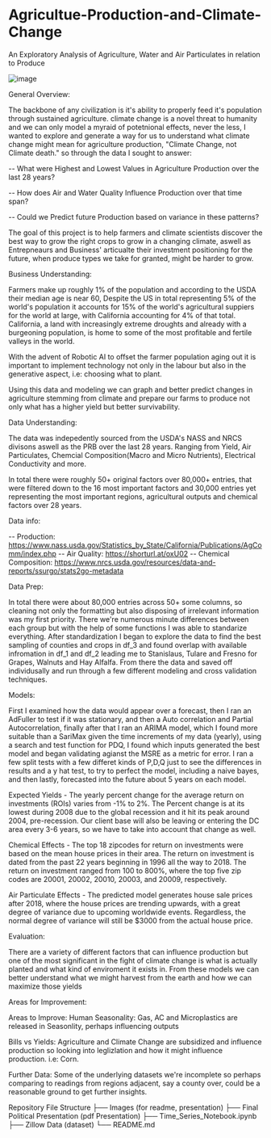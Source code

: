 # Agricultue-Production-and-Climate-Change
An Exploratory Analysis of Agriculture, Water and Air Particulates in relation to Produce

![image](https://github.com/vileincorp/Agricultue-Production-and-Climate-Change/assets/124652720/eccc451f-863a-4602-98c0-4f6c8f6133b4)



General Overview: 

The backbone of any civilization is it's ability to properly feed it's population through sustained agriculture. climate change is a novel threat to humanity and we can only model a myraid of potetnional effects, never the less, I wanted to explore and generate a way for us to understand what climate change might mean for agriculture production, "Climate Change, not Climate death." so through the data I sought to answer: 


-- What were Highest and Lowest Values in Agriculture Production over the last 28 years?

-- How does Air and Water Quality Influence Production over that time span?

-- Could we Predict future Production based on variance in these patterns? 

The goal of this project is to help farmers and climate scientists discover the best way to grow the right crops to grow in a changing climate, aswell as Entrepneaurs and Business' articualte their investment positioning for the future, when produce types we take for granted, might be harder to grow. 

Business Understanding: 

Farmers make up roughly 1% of the population and according to the USDA their median age is near 60, Despite the US in total representing 5% of the world's population it accounts for 15% of the world's agricultural suppiers for the world at large, with California accounting for 4% of that total. California, a land with increasingly extreme droughts and already with a burgeoning population, is home to some of the most profitable and fertile valleys in the world. 

With the advent of Robotic AI to offset the farmer population aging out it is important to implement technology not only in the labour but also in the generative aspect, i.e: choosing what to plant. 

Using this data and modeling we can graph and better predict changes in agriculture stemming from climate and prepare our farms to produce not only what has a higher yield but better survivability. 

Data Understanding: 

The data was indepedently sourced from the USDA's NASS and NRCS divisons aswell as the PRB over the last 28 years. Ranging from Yield, Air Particulates, Chemcial Composition(Macro and Micro Nutrients), Electrical Conductivity and more. 

In total there were roughly 50+ original factors over 80,000+ entries, that were filtered down to the 16 most important factors and 30,000 entries yet representing the most important regions, agricultural outputs and chemical factors over 28 years.

Data info:

-- Production: https://www.nass.usda.gov/Statistics_by_State/California/Publications/AgComm/index.php
-- Air Quality: https://shorturl.at/oxU02
-- Chemical Composition: https://www.nrcs.usda.gov/resources/data-and-reports/ssurgo/stats2go-metadata

Data Prep: 

In total there were about 80,000 entries across 50+ some columns, so cleaning not only the formatting but also disposing of irrelevant information was my first priority. There we're numerous minute differences between each group but with the help of some functions I was able to standarize everything. After standardization I began to explore the data to find the best sampling of counties and crops in df_3 and found overlap with available infromation in df_1 and df_2 
leading me to Stanislaus, Tulare and Fresno for Grapes, Walnuts and Hay Alfalfa. From there the data and saved off individusally and run through a few different modeling and cross validation techniques. 



Models: 

First I examined how the data would appear over a forecast, then I ran an AdFuller to test if it was stationary, and then a Auto correlation and Partial Autocorrelation, finally after that I ran an ARIMA model, which I found more suitable than a SariMax given the time increments of my data (yearly), using a search and test function for PDQ, I found which inputs generated the best model and began validating agianst the MSRE as a metric for error. I ran a few split tests with a few differet kinds of P,D,Q just to see the differences in results and a y hat test, to try to perfect the model, including a naive bayes, and then lastly, forecasted into the future about 5 years on each model. 

Expected Yields - The yearly percent change for the average return on investments (ROIs) varies from -1% to 2%. The Percent change is at its lowest during 2008 due to the global recession and it hit its peak around 2004, pre-recession. Our client base will also be leaving or entering the DC area every 3-6 years, so we have to take into account that change as well.

Chemical Effects -  The top 18 zipcodes for return on investments were based on the mean house prices in their area. The return on investment is dated from the past 22 years beginning in 1996 all the way to 2018. The return on investment ranged from 100 to 800%, where the top five zip codes are 20001, 20002, 20010, 20003, and 20009, respectively.

Air Particulate Effects - The predicted model generates house sale prices after 2018, where the house prices are trending upwards, with a great degree of variance due to upcoming worldwide events. Regardless, the normal degree of variance will still be $3000 from the actual house price.

Evaluation: 

There are a variety of different factors that can influence production but one of the most significant in the fight of climate change is what is actually planted and what kind of enviroment it exists in. From these models we can better understand what we might harvest from the earth and how we can maximize those yields

Areas for Improvement: 

Areas to Improve: 
Human Seasonality: Gas, AC and Microplastics are released in Seasonlity, perhaps influencing outputs

Bills vs Yields: Agriculture and Climate Change are subsidized and influence production so looking into leglizlation and how it might influence production. i.e: Corn. 

Further Data: Some of the underlying datasets we're incomplete so perhaps comparing to readings from regions adjacent, say a county over, could be a reasonable ground to get further insights. 

Repository File Structure
├── Images (for readme, presentation)
├── Final Political Presentation (pdf Presentation)
├── Time_Series_Notebook.ipynb
├── Zillow Data (dataset)
└── README.md

